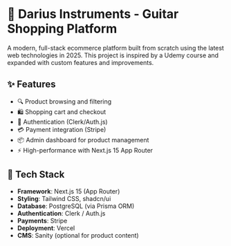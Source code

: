 # 🛒 Darius Instruments - Guitar Shopping Platform

A modern, full-stack ecommerce platform built from scratch using the latest web technologies in 2025. This project is inspired by a Udemy course and expanded with custom features and improvements.

## ✨ Features

- 🔍 Product browsing and filtering
- 🛍️ Shopping cart and checkout
- 🔐 Authentication (Clerk/Auth.js)
- 💳 Payment integration (Stripe)
- 📦 Admin dashboard for product management
- ⚡ High-performance with Next.js 15 App Router

## 🧰 Tech Stack

- **Framework**: Next.js 15 (App Router)
- **Styling**: Tailwind CSS, shadcn/ui
- **Database**: PostgreSQL (via Prisma ORM)
- **Authentication**: Clerk / Auth.js
- **Payments**: Stripe
- **Deployment**: Vercel
- **CMS**: Sanity (optional for product content)
